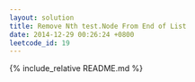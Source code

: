 ```yaml
---
layout: solution
title: Remove Nth test.Node From End of List
date: 2014-12-29 00:26:24 +0800
leetcode_id: 19
---
```

{% include_relative README.md %}
